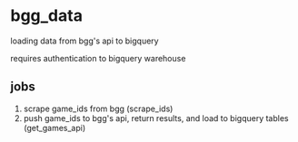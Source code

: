 # bgg_data

loading data from bgg's api to bigquery

requires authentication to bigquery warehouse

## jobs

1. scrape game_ids from bgg (scrape_ids)
2. push game_ids to bgg's api, return results, and load to bigquery tables (get_games_api)
